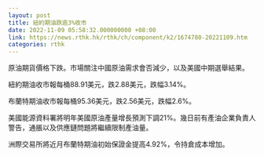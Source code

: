 ```yaml
---
layout: post
title: 紐約期油跌逾3%收市
date: 2022-11-09 05:58:32.000000000 +08:00
link: https://news.rthk.hk/rthk/ch/component/k2/1674780-20221109.htm
categories: rthk
---
```


原油期貨價格下跌。市場關注中國原油需求會否減少，以及美國中期選舉結果。

紐約期油收市報每桶88.91美元，跌2.88美元，跌幅3.14%。

布蘭特期油收市報每桶95.36美元，跌2.56美元，跌幅2.6%。

美國能源資料署將明年美國原油產量增長預測下調21%。幾日前有產油企業負責人警告，通脹以及供應鏈問題將繼續限制產油量。

洲際交易所將近月布蘭特期油初始保證金提高4.92%，令持倉成本增加。
